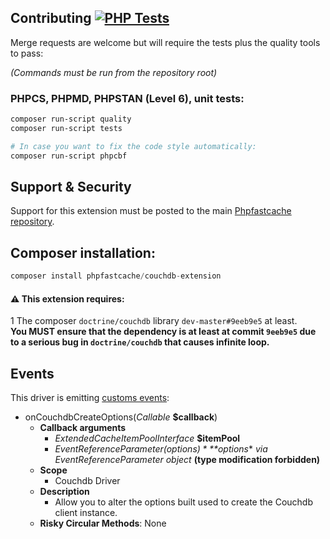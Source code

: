 ## Contributing [![PHP Tests](https://github.com/PHPSocialNetwork/couchdb-extension/actions/workflows/php.yml/badge.svg)](https://github.com/PHPSocialNetwork/couchdb-extension/actions/workflows/php.yml)
Merge requests are welcome but will require the tests plus the quality tools to pass:

_(Commands must be run from the repository root)_
### PHPCS, PHPMD, PHPSTAN (Level 6), unit tests:

```bash
composer run-script quality
composer run-script tests

# In case you want to fix the code style automatically: 
composer run-script phpcbf
```

## Support & Security

Support for this extension must be posted to the main [Phpfastcache repository](https://github.com/PHPSocialNetwork/phpfastcache/issues).

## Composer installation:

```php
composer install phpfastcache/couchdb-extension
```

#### ⚠️ This extension requires:
1️ The composer `doctrine/couchdb` library `dev-master#9eeb9e5` at least.\
**You MUST ensure that the dependency is at least at commit `9eeb9e5` due to a serious bug in `doctrine/couchdb` that causes infinite loop.**

## Events
This driver is emitting [customs events](https://github.com/PHPSocialNetwork/phpfastcache/blob/master/docs/EVENTS.md):

- onCouchdbCreateOptions(*Callable* **$callback**)
    - **Callback arguments**
        - *ExtendedCacheItemPoolInterface* **$itemPool**
        - *EventReferenceParameter($options)* **$options** _via EventReferenceParameter object_ **(type modification forbidden)**
    - **Scope**
        - Couchdb Driver
    - **Description**
        - Allow you to alter the options built used to create the Couchdb client instance.
    - **Risky Circular Methods**: None
